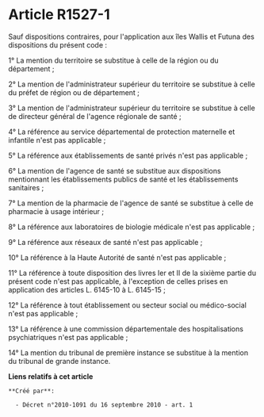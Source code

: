 # Article R1527-1

Sauf dispositions contraires, pour l'application aux îles Wallis et Futuna des dispositions du présent code : 

1° La mention du territoire se substitue à celle de la région ou du département ; 

2° La mention de l'administrateur supérieur du territoire se substitue à celle du préfet de région ou de département ; 

3° La mention de l'administrateur supérieur du territoire se substitue à celle de directeur général de l'agence régionale de
santé ; 

4° La référence au service départemental de protection maternelle et infantile n'est pas applicable ; 

5° La référence aux établissements de santé privés n'est pas applicable ; 

6° La mention de l'agence de santé se substitue aux dispositions mentionnant les établissements publics de santé et les
établissements sanitaires ; 

7° La mention de la pharmacie de l'agence de santé se substitue à celle de pharmacie à usage intérieur ; 

8° La référence aux laboratoires de biologie médicale n'est pas applicable ; 

9° La référence aux réseaux de santé n'est pas applicable ; 

10° La référence à la Haute Autorité de santé n'est pas applicable ; 

11° La référence à toute disposition des livres Ier et II de la sixième partie du présent code n'est pas applicable, à
l'exception de celles prises en application des articles L. 6145-10 à L. 6145-15 ; 

12° La référence à tout établissement ou secteur social ou médico-social n'est pas applicable ; 

13° La référence à une commission départementale des hospitalisations psychiatriques n'est pas applicable ; 

14° La mention du tribunal de première instance se substitue à la mention du tribunal de grande instance.

**Liens relatifs à cet article**

	**Créé par**:

	  - Décret n°2010-1091 du 16 septembre 2010 - art. 1
